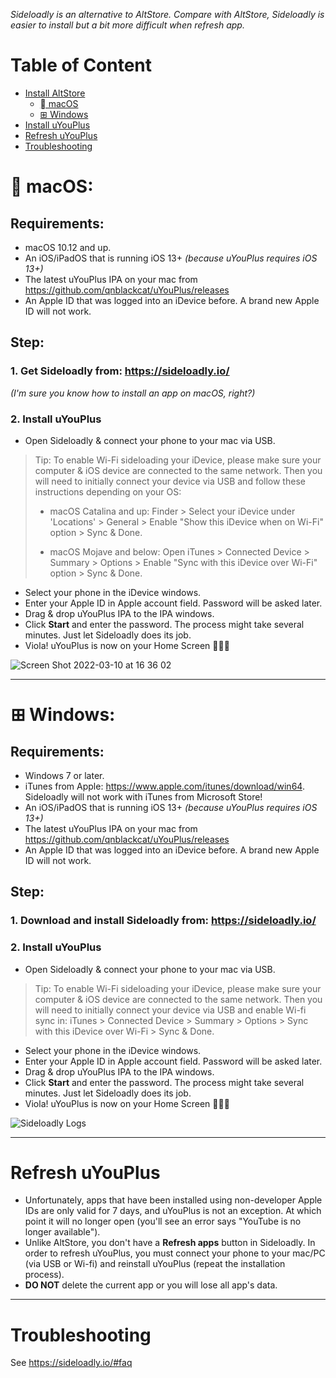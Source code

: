 _Sideloadly is an alternative to AltStore. Compare with AltStore, Sideloadly is easier to install but a bit more difficult when refresh app._

# Table of Content
* [Install AltStore](#install-altstore)
   * [ macOS](#-macos)
   * [⊞ Windows](#-windows)
* [Install uYouPlus](#install-uyouplus)
* [Refresh uYouPlus](#refresh-uyouplus)
* [Troubleshooting](#troubleshooting)

#  macOS:
## Requirements:
- macOS 10.12 and up.
- An iOS/iPadOS that is running iOS 13+ _(because uYouPlus requires iOS 13+)_
- The latest uYouPlus IPA on your mac from https://github.com/qnblackcat/uYouPlus/releases
- An Apple ID that was logged into an iDevice before. A brand new Apple ID will not work.

## Step:
### 1. Get Sideloadly from: https://sideloadly.io/

_(I'm sure you know how to install an app on macOS, right?)_

### 2. Install uYouPlus
- Open Sideloadly & connect your phone to your mac via USB.
> Tip: To enable Wi-Fi sideloading your iDevice, please make sure your computer & iOS device are connected to the same network. Then you will need to initially connect your device via USB and follow these instructions depending on your OS:
> - macOS Catalina and up: Finder > Select your iDevice under 'Locations' > General > Enable "Show this iDevice when on Wi-Fi" option > Sync & Done.
> 
> - macOS Mojave and below: Open iTunes > Connected Device > Summary > Options > Enable "Sync with this iDevice over Wi-Fi" option > Sync & Done.
- Select your phone in the iDevice windows.
- Enter your Apple ID in Apple account field. Password will be asked later.
- Drag & drop uYouPlus IPA to the IPA windows.
- Click **Start** and enter the password. The process might take several minutes. Just let Sideloadly does its job.
- Viola! uYouPlus is now on your Home Screen 🎉🎉🎉

![Screen Shot 2022-03-10 at 16 36 02](https://user-images.githubusercontent.com/52943116/157633815-85df567e-a99c-4e25-92b6-89e149b0062b.png)

***
# ⊞ Windows:
## Requirements:
- Windows 7 or later.
- iTunes from Apple: https://www.apple.com/itunes/download/win64. Sideloadly will not work with iTunes from Microsoft Store!
- An iOS/iPadOS that is running iOS 13+ _(because uYouPlus requires iOS 13+)_
- The latest uYouPlus IPA on your mac from https://github.com/qnblackcat/uYouPlus/releases
- An Apple ID that was logged into an iDevice before. A brand new Apple ID will not work.

## Step:
### 1. Download and install Sideloadly from: https://sideloadly.io/

### 2. Install uYouPlus
- Open Sideloadly & connect your phone to your mac via USB.
> Tip: To enable Wi-Fi sideloading your iDevice, please make sure your computer & iOS device are connected to the same network. Then you will need to initially connect your device via USB and enable Wi-fi sync in: iTunes > Connected Device > Summary > Options > Sync with this iDevice over Wi-Fi > Sync & Done.
- Select your phone in the iDevice windows.
- Enter your Apple ID in Apple account field. Password will be asked later.
- Drag & drop uYouPlus IPA to the IPA windows.
- Click **Start** and enter the password. The process might take several minutes. Just let Sideloadly does its job.
- Viola! uYouPlus is now on your Home Screen 🎉🎉🎉

![Sideloadly Logs](https://user-images.githubusercontent.com/52943116/157637219-0dead48a-ce45-47ec-8aea-4fa506b10784.png)

***
# Refresh uYouPlus
- Unfortunately, apps that have been installed using non-developer Apple IDs are only valid for 7 days, and uYouPlus is not an exception. At which point it will no longer open (you'll see an error says "YouTube is no longer available").
- Unlike AltStore, you don't have a **Refresh apps** button in Sideloadly. In order to refresh uYouPlus, you must connect your phone to your mac/PC (via USB or Wi-fi) and reinstall uYouPlus (repeat the installation process). 
- **DO NOT** delete the current app or you will lose all app's data. 

***
# Troubleshooting
See https://sideloadly.io/#faq

